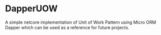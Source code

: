 # DapperUOW
A simple netcore implementation of Unit of Work Pattern using Micro ORM Dapper which can be used as a reference for future projects.
